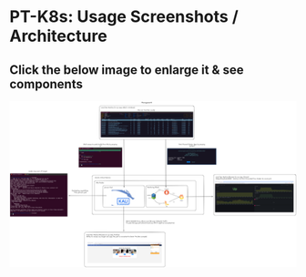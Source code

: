 # PT-K8s: Usage Screenshots / Architecture

## Click the below image to enlarge it & see components

![PT-Main-Usage](./images/pt-k8s-management-diagram.png)

